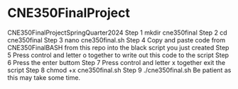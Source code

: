# CNE350FinalProject
CNE350FinalProjectSpringQuarter2024
Step 1
mkdir cne350final
Step 2
cd cne350final
Step 3
nano cne350final.sh
Step 4
Copy and paste code from CNE350FinalBASH from this repo into the black script you just created
Step 5 
Press control and letter o together to write out this code to the script
Step 6
Press the enter buttom
Step 7
Press control and letter x together exit the script
Step 8
chmod +x cne350final.sh
Step 9
./cne350final.sh
Be patient as this may take some time. 
